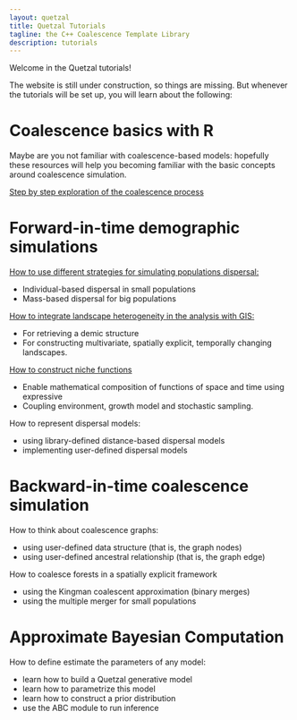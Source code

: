 ```yaml
---
layout: quetzal
title: Quetzal Tutorials
tagline: the C++ Coalescence Template Library
description: tutorials
---
```


Welcome in the Quetzal tutorials!

The website is still under construction, so things are missing. But whenever the tutorials
will be set up, you will learn about the following:

# Coalescence basics with R

Maybe are you not familiar with coalescence-based models: hopefully these resources
will help you becoming familiar with the basic concepts around coalescence simulation.

[Step by step exploration of the coalescence process](tuto_R_sillycoal.html)


# Forward-in-time demographic simulations

[How to use different strategies for simulating populations dispersal:](tuto_demography.html)

- Individual-based dispersal in small populations
- Mass-based dispersal for big populations

[How to integrate landscape heterogeneity in the analysis with GIS:](tuto_geography.html)

- For retrieving a demic structure
- For constructing multivariate, spatially explicit, temporally changing landscapes.

[How to construct niche functions](tuto_niche.html)
- Enable mathematical composition of functions of space and time using expressive
- Coupling environment, growth model and stochastic sampling.

 How to represent dispersal models:

  - using library-defined distance-based dispersal models
  - implementing user-defined dispersal models

# Backward-in-time coalescence simulation

How to think about coalescence graphs:

- using user-defined data structure (that is, the graph nodes)
- using user-defined ancestral relationship (that is, the graph edge)

How to coalesce forests in a spatially explicit framework

- using the Kingman coalescent approximation (binary merges)
- using the multiple merger for small populations

# Approximate Bayesian Computation

How to define estimate the parameters of any model:

- learn how to build a Quetzal generative model
- learn how to parametrize this model
- learn how to construct a prior distribution
- use the ABC module to run inference
